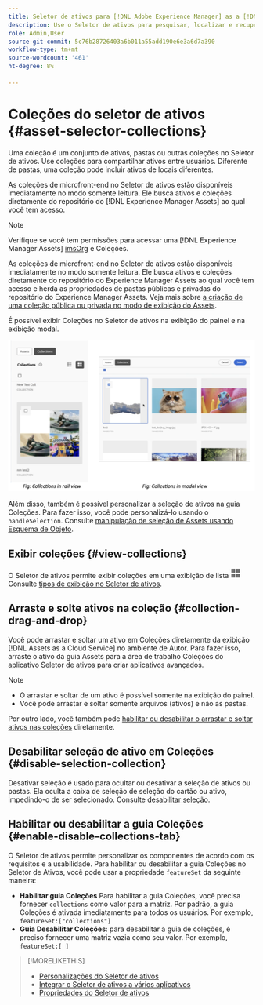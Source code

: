 ```yaml
---
title: Seletor de ativos para [!DNL Adobe Experience Manager] as a [!DNL Cloud Service]
description: Use o Seletor de ativos para pesquisar, localizar e recuperar metadados e representações de ativos no aplicativo.
role: Admin,User
source-git-commit: 5c76b28726403a6b011a55add190e6e3a6d7a390
workflow-type: tm+mt
source-wordcount: '461'
ht-degree: 8%

---
```



# Coleções do seletor de ativos {#asset-selector-collections}

Uma coleção é um conjunto de ativos, pastas ou outras coleções no Seletor de ativos. Use coleções para compartilhar ativos entre usuários. Diferente de pastas, uma coleção pode incluir ativos de locais diferentes.

As coleções de microfront-end no Seletor de ativos estão disponíveis imediatamente no modo somente leitura. Ele busca ativos e coleções diretamente do repositório do [!DNL Experience Manager Assets] ao qual você tem acesso.

>[!NOTE]
>
>Verifique se você tem permissões para acessar uma [!DNL Experience Manager Assets] [imsOrg](/help/assets/asset-selector-properties.md) e Coleções.

As coleções de microfront-end no Seletor de ativos estão disponíveis imediatamente no modo somente leitura. Ele busca ativos e coleções diretamente do repositório do Experience Manager Assets ao qual você tem acesso e herda as propriedades de pastas públicas e privadas do repositório do Experience Manager Assets. Veja mais sobre [a criação de uma coleção pública ou privada no modo de exibição do Assets](/help/assets/manage-collections-assets-view.md#create-collection).

É possível exibir Coleções no Seletor de ativos na exibição do painel e na exibição modal.

![Coleções na exibição de painel](assets/collections-rail-modal-view.png)

<!--
Additionally, you can [customize](/help/assets/asset-selector-customization.md) the `featureSet` property to enable or disable collections in Asset Selector. See [enable or disable Collections tab](#enable-disable-collections-tab).-->

Além disso, também é possível personalizar a seleção de ativos na guia Coleções. Para fazer isso, você pode personalizá-lo usando o `handleSelection`. Consulte [manipulação de seleção de Assets usando Esquema de Objeto](/help/assets/asset-selector-customization.md#handling-selection).

## Exibir coleções {#view-collections}

O Seletor de ativos permite exibir coleções em uma exibição de lista ![1} ou em uma exibição de grade ![3}. ](assets/do-not-localize/list-view.png)](assets/do-not-localize/grid-view.png) Consulte [tipos de exibição no Seletor de ativos](overview-asset-selector.md#types-of-view).

## Arraste e solte ativos na coleção {#collection-drag-and-drop}

Você pode arrastar e soltar um ativo em Coleções diretamente da exibição [!DNL Assets as a Cloud Service] no ambiente de Autor. Para fazer isso, arraste o ativo da guia Assets para a área de trabalho Coleções do aplicativo Seletor de ativos para criar aplicativos avançados.

>[!NOTE]
>
>* O arrastar e soltar de um ativo é possível somente na exibição do painel.
>* Você pode arrastar e soltar somente arquivos (ativos) e não as pastas.

Por outro lado, você também pode [habilitar ou desabilitar o arrastar e soltar ativos nas coleções](asset-selector-customization.md#enable-disable-drag-and-drop) diretamente.

## Desabilitar seleção de ativo em Coleções {#disable-selection-collection}

Desativar seleção é usado para ocultar ou desativar a seleção de ativos ou pastas. Ela oculta a caixa de seleção de seleção do cartão ou ativo, impedindo-o de ser selecionado. Consulte [desabilitar seleção](/help/assets/asset-selector-customization.md#disable-selection).

## Habilitar ou desabilitar a guia Coleções {#enable-disable-collections-tab}

O Seletor de ativos permite personalizar os componentes de acordo com os requisitos e a usabilidade. Para habilitar ou desabilitar a guia Coleções no Seletor de Ativos, você pode usar a propriedade `featureSet` da seguinte maneira:

* **Habilitar guia Coleções** Para habilitar a guia Coleções, você precisa fornecer `collections` como valor para a matriz. Por padrão, a guia Coleções é ativada imediatamente para todos os usuários. Por exemplo, `featureSet:["collections"]`
* **Guia Desabilitar Coleções**: para desabilitar a guia de coleções, é preciso fornecer uma matriz vazia como seu valor. Por exemplo, `featureSet:[ ]`

>[!MORELIKETHIS]
>
>* [Personalizações do Seletor de ativos](/help/assets/asset-selector-customization.md)
>* [Integrar o Seletor de ativos a vários aplicativos](/help/assets/integrate-asset-selector.md)
>* [Propriedades do Seletor de ativos](/help/assets/asset-selector-properties.md)


